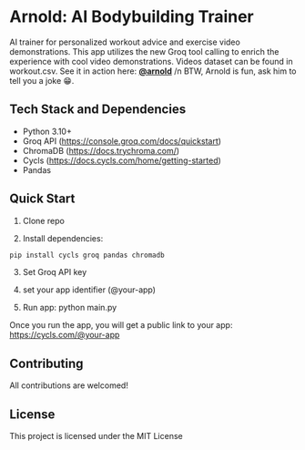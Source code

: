 # Arnold: AI Bodybuilding Trainer

AI trainer for personalized workout advice and exercise video demonstrations. This app utilizes the new Groq tool calling to enrich the experience with cool video demonstrations. Videos dataset can be found in workout.csv.
See it in action here: **[@arnold](https://cycls.com/@arnold)** /n
BTW, Arnold is fun, ask him to tell you a joke 😁.

## Tech Stack and Dependencies

- Python 3.10+
- Groq API (https://console.groq.com/docs/quickstart)
- ChromaDB (https://docs.trychroma.com/)
- Cycls (https://docs.cycls.com/home/getting-started)
- Pandas

## Quick Start

1. Clone repo

2. Install dependencies:
```bash
pip install cycls groq pandas chromadb
```
3. Set Groq API key

4. set your app identifier (@your-app)

4. Run app:
python main.py

Once you run the app, you will get a public link to your app: https://cycls.com/@your-app

## Contributing

All contributions are welcomed!

## License

This project is licensed under the MIT License
